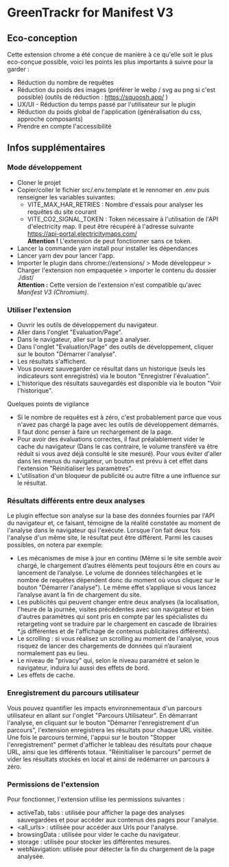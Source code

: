 # GreenTrackr for Manifest V3

## Eco-conception

Cette extension chrome a été conçue de manière à ce qu'elle soit le plus eco-conçue possible, voici les points les plus importants à suivre pour la garder :

- Réduction du nombre de requêtes
- Réduction du poids des images (préférer le webp / svg au png si c'est possible) (outils de réduction : https://squoosh.app/ )
- UX/UI - Réduction du temps passé par l'utilisateur sur le plugin
- Réduction du poids global de l'application (généralisation du css, approche composants)
- Prendre en compte l'accessibilité

## Infos supplémentaires

### Mode développement

- Cloner le projet
- Copier/coller le fichier src/.env.template et le rennomer en .env puis renseigner les variables suivantes:
  - VITE_MAX_HAR_RETRIES : Nombre d'essais pour analyser les requêtes du site courant
  - VITE_CO2_SIGNAL_TOKEN : Token nécessaire à l'utilisation de l'API d'electricity map. Il peut être récupéré à l'adresse suivante https://api-portal.electricitymaps.com/
    <br>**Attention !** L'extension de peut fonctionner sans ce token.
- Lancer la commande yarn install pour installer les dépendances
- Lancer yarn dev pour lancer l'app.
- Importer le plugin dans chrome://extensions/ > Mode développeur > Charger l'extension non empaquetée > importer le contenu du dossier ./dist/
  <br>**Attention :** Cette version de l'extension n'est compatible qu'avec _Manifest V3 (Chromium)_.

### Utiliser l'extension

- Ouvrir les outils de développement du navigateur.
- Aller dans l'onglet "Evaluation/Page".
- Dans le navigateur, aller sur la page à analyser.
- Dans l'onglet "Evaluation/Page" des outils de développement, cliquer sur le bouton "Démarrer l'analyse".
- Les résultats s'affichent.
- Vous pouvez sauvegarder ce résultat dans un historique (seuls les indicateurs sont enregistrés) via le bouton "Enregistrer l'évaluation".
- L'historique des résultats sauvegardés est disponible via le bouton "Voir l'historique".

Quelques points de vigilance

- Si le nombre de requêtes est à zéro, c'est probablement parce que vous n'avez pas chargé la page avec les outils de développement démarrés. Il faut donc penser à faire un rechargement de la page.
- Pour avoir des évaluations correctes, il faut préalablement vider le cache du navigateur (Dans le cas contraire, le volume transféré va être réduit si vous avez déjà consulté le site mesuré). Pour vous éviter d'aller dans les menus du navigateur, un bouton est prévu à cet effet dans l'extension "Réinitialiser les paramètres".
- L'utilisation d'un bloqueur de publicité ou autre filtre a une influence sur le résultat.

### Résultats différents entre deux analyses

Le plugin effectue son analyse sur la base des données fournies par l'API du navigateur et, ce faisant, témoigne de la réalité constatée au moment de l'analyse dans le navigateur qui l'exécute. Lorsque l'on fait deux fois l'analyse d'un même site, le résultat peut être différent. Parmi les causes possibles, on notera par exemple:

- Les mécanismes de mise à jour en continu (Même si le site semble avoir chargé, le chargement d’autres éléments peut toujours être en cours au lancement de l’analyse. Le volume de données téléchargées et le nombre de requêtes dépendent donc du moment où vous cliquez sur le bouton "Démarrer l'analyse"). Le même effet s’applique si vous lancez l’analyse avant la fin de chargement du site.
- Les publicités qui peuvent changer entre deux analyses (la localisation, l'heure de la journée, visites précédentes avec son navigateur et bien d'autres paramètres qui sont pris en compte par les spécialistes du retargeting vont se traduire par le chargement en cascade de librairies \*.js différentes et de l'affichage de contenus publicitaires différents).
- Le scrolling : si vous réalisez un scrolling au moment de l'analyse, vous risquez de lancer des chargements de données qui n’auraient normalement pas eu lieu.
- Le niveau de "privacy" qui, selon le niveau paramétré et selon le navigateur, induira lui aussi des effets de bord.
- Les effets de cache.

### Enregistrement du parcours utilisateur

Vous pouvez quantifier les impacts environnementaux d'un parcours utilisateur en allant sur l'onglet "Parcours Utilisateur". En démarrant l'analyse, en cliquant sur le bouton "Démarrer l'enregistrement d'un parcours", l'extension enregistrera les résultats pour chaque URL visitée. Une fois le parcours terminé, l'appui sur le bouton "Stopper l'enregistrement" permet d'afficher le tableau des résultats pour chaque URL, ainsi que les différents totaux. "Réinitialiser le parcours" permet de vider les résultats stockés en local et ainsi de redémarrer un parcours à zéro.

### Permissions de l'extension

Pour fonctionner, l'extension utilise les permissions suivantes :

- activeTab, tabs : utilisée pour afficher la page des analyses sauvegardées et pour accéder aux contenus des pages pour l'analyse.
- <all_urls> : utilisée pour accéder aux Urls pour l'analyse.
- browsingData : utilisée pour vider le cache du navigateur.
- storage : utilisée pour stocker les différentes mesures.
- webNavigation: utilisée pour détecter la fin du chargement de la page analysée.
